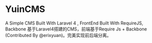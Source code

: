YuinCMS
========

A Simple CMS Built With Laravel 4 , FrontEnd Built With RequireJS, Backbone
基于Laravel4搭建的CMS，前端基于Require Js + Backbone (Contributed By @erixyuan)。完美实现前后端分离。
